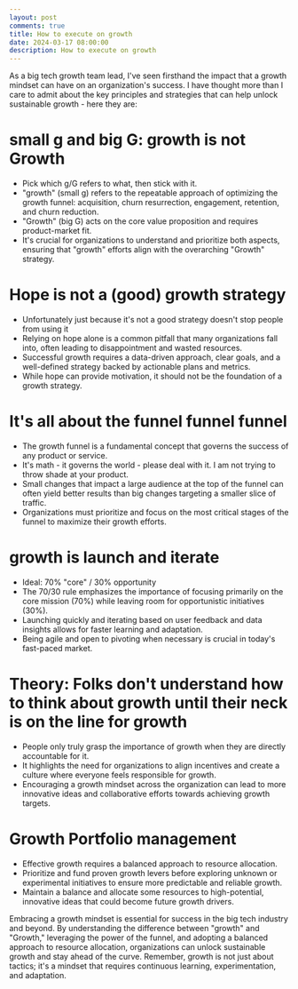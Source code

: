 ```yaml
---
layout: post
comments: true
title: How to execute on growth
date: 2024-03-17 08:00:00
description: How to execute on growth
---
```


As a big tech growth team lead, I've seen firsthand the impact that a growth mindset can have on an organization's success. I have thought more than I care to admit about the key principles and strategies that can help unlock sustainable growth - here they are:

# small g and big G: growth is not Growth

- Pick which g/G refers to what, then stick with it.
- "growth" (small g) refers to the repeatable approach of optimizing the growth funnel: acquisition, churn resurrection, engagement, retention, and churn reduction.
- "Growth" (big G) acts on the core value proposition and requires product-market fit.
- It's crucial for organizations to understand and prioritize both aspects, ensuring that "growth" efforts align with the overarching "Growth" strategy.

# Hope is not a (good) growth strategy

- Unfortunately just because it's not a good strategy doesn't stop people from using it
- Relying on hope alone is a common pitfall that many organizations fall into, often leading to disappointment and wasted resources.
- Successful growth requires a data-driven approach, clear goals, and a well-defined strategy backed by actionable plans and metrics.
- While hope can provide motivation, it should not be the foundation of a growth strategy.

# It's all about the funnel funnel funnel

- The growth funnel is a fundamental concept that governs the success of any product or service.
- It's math - it governs the world - please deal with it. I am not trying to throw shade at your product.
- Small changes that impact a large audience at the top of the funnel can often yield better results than big changes targeting a smaller slice of traffic.
- Organizations must prioritize and focus on the most critical stages of the funnel to maximize their growth efforts.

# growth is launch and iterate

- Ideal: 70% "core" / 30% opportunity
- The 70/30 rule emphasizes the importance of focusing primarily on the core mission (70%) while leaving room for opportunistic initiatives (30%).
- Launching quickly and iterating based on user feedback and data insights allows for faster learning and adaptation.
- Being agile and open to pivoting when necessary is crucial in today's fast-paced market.

# Theory: Folks don't understand how to think about growth until their neck is on the line for growth

- People only truly grasp the importance of growth when they are directly accountable for it.
- It highlights the need for organizations to align incentives and create a culture where everyone feels responsible for growth.
- Encouraging a growth mindset across the organization can lead to more innovative ideas and collaborative efforts towards achieving growth targets.

# Growth Portfolio management

- Effective growth requires a balanced approach to resource allocation.
- Prioritize and fund proven growth levers before exploring unknown or experimental initiatives to ensure more predictable and reliable growth.
- Maintain a balance and allocate some resources to high-potential, innovative ideas that could become future growth drivers.

Embracing a growth mindset is essential for success in the big tech industry and beyond. By understanding the difference between "growth" and "Growth," leveraging the power of the funnel, and adopting a balanced approach to resource allocation, organizations can unlock sustainable growth and stay ahead of the curve. Remember, growth is not just about tactics; it's a mindset that requires continuous learning, experimentation, and adaptation.
